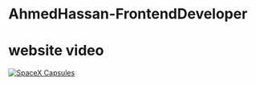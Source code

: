 # AhmedHassan-FrontendDeveloper

# website video
[![SpaceX Capsules](https://img.youtube.com/vi/IubjDgYE41c/0.jpg)](https://www.youtube.com/watch?v=IubjDgYE41c)
